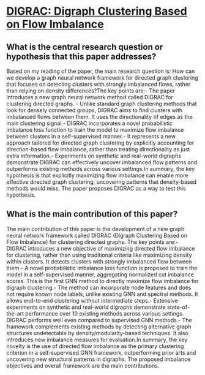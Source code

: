 # [DIGRAC: Digraph Clustering Based on Flow Imbalance](https://arxiv.org/abs/2106.05194v8)

## What is the central research question or hypothesis that this paper addresses?

Based on my reading of the paper, the main research question is: How can we develop a graph neural network framework for directed graph clustering that focuses on detecting clusters with strongly imbalanced flows, rather than relying on density differences?The key points are:- The paper introduces a new graph neural network method called DIGRAC for clustering directed graphs. - Unlike standard graph clustering methods that look for densely connected groups, DIGRAC aims to find clusters with imbalanced flows between them. It uses the directionality of edges as the main clustering signal.- DIGRAC incorporates a novel probabilistic imbalance loss function to train the model to maximize flow imbalance between clusters in a self-supervised manner.- It represents a new approach tailored for directed graph clustering by explicitly accounting for direction-based flow imbalance, rather than treating directionality as just extra information.- Experiments on synthetic and real-world digraphs demonstrate DIGRAC can effectively uncover imbalanced flow patterns and outperforms existing methods across various settings.In summary, the key hypothesis is that explicitly maximizing flow imbalance can enable more effective directed graph clustering, uncovering patterns that density-based methods would miss. The paper proposes DIGRAC as a way to test this hypothesis.


## What is the main contribution of this paper?

The main contribution of this paper is the development of a new graph neural network framework called DIGRAC (Digraph Clustering Based on Flow Imbalance) for clustering directed graphs. The key points are:- DIGRAC introduces a new objective of maximizing directed flow imbalance for clustering, rather than using traditional criteria like maximizing density within clusters. It detects clusters with strongly imbalanced flow between them.- A novel probabilistic imbalance loss function is proposed to train the model in a self-supervised manner, aggregating normalized cut imbalance scores. This is the first GNN method to directly maximize flow imbalance for digraph clustering.- The method can incorporate node features and does not require known node labels, unlike existing GNN and spectral methods. It allows end-to-end clustering without intermediate steps.- Extensive experiments on synthetic and real-world digraphs demonstrate state-of-the-art performance over 10 existing methods across various settings. DIGRAC performs well even compared to supervised GNN methods.- The framework complements existing methods by detecting alternative graph structures undetectable by density/modularity-based techniques. It also introduces new imbalance measures for evaluation.In summary, the key novelty is the use of directed flow imbalance as the primary clustering criterion in a self-supervised GNN framework, outperforming prior arts and uncovering new structural patterns in digraphs. The proposed imbalance objectives and overall framework are the main contributions.
